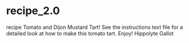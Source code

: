# recipe_2.0
recipe
Tomato and Dijon Mustard Tart! 
See the instructions text file for a detailed look at how to make this tomato tart.
Enjoy! 
Hippolyte Gallot
